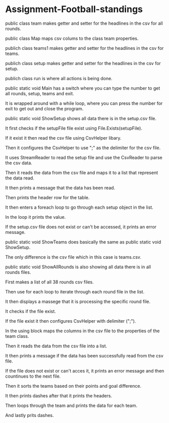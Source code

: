 # Assignment-Football-standings

public class team makes getter and setter for the headlines in the csv for all rounds. 

public class Map maps csv colums to the class team properties.

publich class teams1 makes getter and setter for the headlines in the csv for teams.

publich class setup makes getter and setter for the headlines in the csv for setup.

publich class run is where all actions is being done. 

public static void Main has a switch where you can type the number to get all rounds, setup, teams and exit.

It is wrapped around with a while loop, where you can press the number for exit to get out and close the program.


public static void ShowSetup shows all data there is in the setup.csv file.

It first checks if the setupFile file exist using File.Exists(setupFile).

If it exist it then read the csv file using CsvHelper libary.

Then it configures the CsvHelper to use ";" as the delimiter for the csv file.

It uses StreamReader to read the setup file and use the CsvReader to parse the csv data.

Then it reads the data from the csv file and maps it to a list that represent the data read.

It then prints a message that the data has been read.

Then prints the header row for the table.

It then enters a foreach loop to go through each setup object in the list.

In the loop it prints the value.

If the setup.csv file does not exist or can't be accessed, it prints an error message.


 public static void ShowTeams does basically the same as public static void ShowSetup.
 
 The only difference is the csv file which in this case is teams.csv.
 

 public static void ShowAllRounds is also showing all data there is in all rounds files.
 
 First makes a list of all 38 rounds csv files.
 
 Then use for each loop to iterate through each round file in the list.
 
 It then displays a massege that it is processing the specific round file.
 
 It checks if the file exist.
 
 If the file exist it then configures CsvHelper with delimiter (";"). 
 
 In the using block maps the columns in the csv file to the properties of the team class.
 
 Then it reads the data from the csv file into a list.
 
 It then prints a message if the data has been successfully read from the csv file.
 
 If the file does not exist or can't acces it, it prints an error message and then countinues to the next file.
 
 Then it sorts the teams based on their points and goal difference.
 
 It then prints dashes after that it prints the headers.
 
 Then loops through the team and prints the data for each team.
 
 And lastly prits dashes.
 
 

